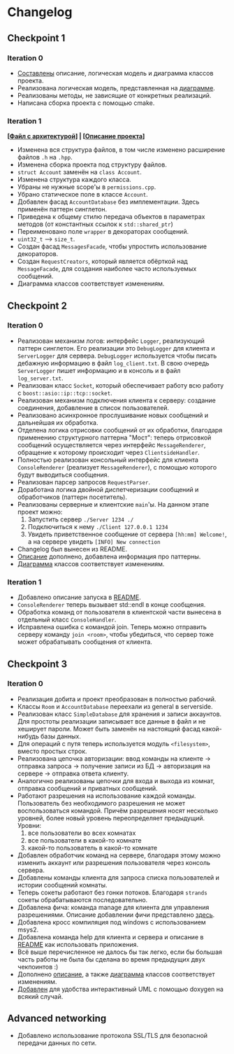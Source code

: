 # Changelog

## Checkpoint 1

### Iteration 0
* [Составлены](DESCRIPTION.md) описание, логическая модель и диаграмма классов проекта.
* Реализована логическая модель, представленная на [диаграмме](ClassDiagram.svg). 
* Реализованы методы, не зависящие от конкретных реализаций.
* Написана сборка проекта с помощью cmake.

### Iteration 1
**[[Файл с архитектурой](ClassDiagram.svg)] | [[Описание проекта](DESCRIPTION.md)]**
* Изменена вся структура файлов, в том числе изменено расширение файлов `.h` на `.hpp`.
* Изменена сборка проекта под структуру файлов.
* `struct Account` заменён на `class Account`.
* Изменена структура каждого класса.
* Убраны не нужные scope'ы в `permissions.cpp`.
* Убрано статическое поле в классе `Account`.
* Добавлен фасад `AccountDatabase` без имплементации. Здесь применён паттерн синглетон.
* Приведена к общему стилю передача объектов в параметрах методов (от константных ссылок к `std::shared_ptr`)
* Переименовано поле `wrapper` в декораторах сообщений.
* `uint32_t` --> `size_t`.
* Создан фасад `MessagesFacade`, чтобы упростить использование декораторов.
* Создан `RequestCreators`, который является обёрткой над `MessageFacade`, для создания наиболее часто используемых сообщений.
* Диаграмма классов соответствует изменениям.

## Checkpoint 2

### Iteration 0
* Реализован механизм логов: интерфейс `Logger`, реализующий паттерн синглетон. Его реализации это `DebugLogger` для клиента и `ServerLogger` для сервера. `DebugLogger` используется чтобы писать дебажную информацию в файл `log_client.txt`. В свою очередь `ServerLogger` пишет информацию и в консоль и в файл `log_server.txt`.
* Реализован класс `Socket`, который обеспечивает работу всю работу с `boost::asio::ip::tcp::socket`.
* Реализован механизм подключения клиента к серверу: создание соединения, добавление в список пользователей.
* Реализовано асинхронное прослушивание новых сообщений и дальнейшая их обработка.
* Отделена логика отрисовки сообщений от их обработки, благодаря применению структурного паттерна "Мост": теперь отрисовкой сообщений осуществляется через интерфейс `MessageRenderer`, обращение к которому происходит через `ClientsideHandler`.
* Полностью реализован консольный интерфейс для клиента `ConsoleRenderer` (реализует `MessageRenderer`), с помощью которого будут выводиться сообщения.
* Реализован парсер запросов `RequestParser`.
* Доработана логика двойной диспетчеризации сообщений и обработчиков (паттерн посетитель).
* Реализованы серверные и клиентские `main`'ы. На данном этапе проект можно:
    1) Запустить сервер `./Server 1234 ./`
    2) Подключиться к нему `./Client 127.0.0.1 1234`
    3) Увидеть приветственное сообщение от сервера `[hh:mm] Welcome!`, а на сервере увидеть `[INFO] New connection`
* Changelog был вынесен из README.
* [Описание](DESCRIPTION.md) дополнено, добавлена информация про паттерны.
* [Диаграмма](ClassDiagram.svg) классов соответствует изменениям.

### Iteration 1
* Добавлено описание запуска в [README](README.md).
* `ConsoleRenderer` теперь вызывает std::endl в конце сообщения.
* Обработка команд от пользователя в клиентской части вынесена в отдельный класс `ConsoleHandler`.
* Исправлена ошибка с командой join. Теперь можно отправить серверу команду `join <room>`, чтобы убедиться, что сервер тоже может обрабатывать сообщения от клиента.

## Checkpoint 3

### Iteration 0
* Реализация добита и проект преобразован в полностью рабочий.
* Классы `Room` и `AccountDatabase` переехали из general в serverside. 
* Реализован класс `SimpleDatabase` для хранения и записи аккаунтов. Для простоты реализации записывает все данные в файл и не хеширует пароли. Может быть заменён на настоящий фасад какой-нибудь базы данных.
* Для операций с путя теперь используется модуль `<filesystem>`, вместо простых строк.
* Реализована цепочка авторизации: ввод команды на клиенте -> отправка запроса -> получение записи из БД -> авторизация на сервере -> отправка ответа клиенту.
* Аналогично реализованы цепочки для входа и выхода из комнат, отправка сообщений и приватных сообщений.
* Работают разрешения на использование каждой команды. Пользователь без необходимого разрешения не может воспользоваться командой. Причём разрешения носят несколько уровней, более новый уровень переопределяет предыдущий. Уровни:
    1) все пользователи во всех комнатах
    2) все пользователи в какой-то комнате
    3) какой-то пользователь в какой-то комнате
* Добавлен обработчик команд на сервере, благодаря этому можно изменить аккаунт или разрешения пользователя через консоль сервера.
* Добавлены команды клиента для запроса списка пользователей и истории сообщений комнаты.
* Теперь сокеты работают без гонки потоков. Благодаря `strands` сокеты обрабатываются последовательно.
* Добавлена фича: команда manage для клиента для управления разрешениями. Описание добавлении фичи представлено [здесь](feature.md).
* Добавлена кросс компиляция под windows с использованием msys2.
* Добавлена команда help для клиента и сервера и описание в [README](README.md) как использовать приложения.
* Всё выше перечисленное не далось бы так легко, если бы большая часть работы не была бы сделана во время предыдущих двух чекпоинтов :)
* Дополнено [описание](DESCRIPTION.md), а также [диаграмма](ClassDiagram.svg) классов соответствует изменениям.
* [Добавлен](doxygen/index.html) для удобства интерактивный UML с помощью doxygen на всякий случай.

## Advanced networking

* Добавлено использование протокола SSL/TLS для безопасной передачи данных по сети.
